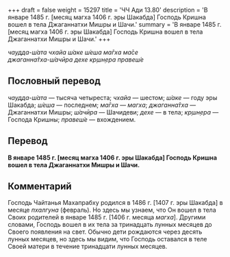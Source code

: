 +++
draft = false
weight = 15297
title = 'ЧЧ Ади 13.80'
description = 'В январе 1485 г. [месяц магха 1406 г. эры Шакабда] Господь Кришна вошел в тела Джаганнатхи Мишры и Шачи.'
summary = 'В январе 1485 г. [месяц магха 1406 г. эры Шакабда] Господь Кришна вошел в тела Джаганнатхи Мишры и Шачи.'
+++

_чаудда-ш́ата чхайа ш́аке ш́еша ма̄гха ма̄се  
джаганна̄тха-ш́ачӣра дехе кр̣шн̣ера правеш́е_

## Пословный перевод

_чаудда_\-_ш́ата_ — тысяча четыреста; _чхайа_ — шестом; _ш́аке_ — году эры Шакабда; _ш́еша_ — последнем; _ма̄гха_ — _магха_; _джаганна̄тха_ — Джаганнатхи Мишры; _ш́ачӣра_ — Шачидеви; _дехе_ — в тела; _кр̣шн̣ера_ — Господа Кришны; _правеш́е_ — вхождением.

## Перевод

**В январе 1485 г. \[месяц магха 1406 г. эры Шакабда\] Господь Кришна вошел в тела Джаганнатхи Мишры и Шачи.**

## Комментарий

Господь Чайтанья Махапрабху родился в 1486 г. \[1407 г. эры Шакабда\] в месяце _пхалгуна_ (февраль). Но здесь мы узнаем, что Он вошел в тела Своих родителей в январе 1485 г. \[1406 г. месяца _магха_\]. Другими словами, Господь вошел в их тела за тринадцать лунных месяцев до Своего появления на свет. Обычно дети рождаются через десять лунных месяцев, но здесь мы видим, что Господь оставался в теле Своей матери в течение тринадцати лунных месяцев.
